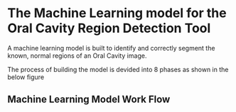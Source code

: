 # The Machine Learning model for the Oral Cavity Region Detection Tool

A machine learning model is built to identify and correctly segment the known, normal regions of an Oral Cavity image.

The process of building the model is devided into 8 phases as shown in the below figure

## Machine Learning Model Work Flow

